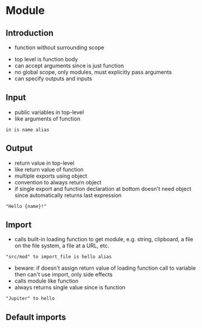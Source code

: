 # Module



## Introduction

- function without surrounding scope
<!-- todo: with scope?? -->
- top level is function body
- can accept arguments since is just function
- no global scope, only modules, must explicitly pass arguments
- can specify outputs and inputs



## Input

- public variables in top-level
- like arguments of function

```
in is name alias
```



## Output

- return value in top-level
- like return value of function
- multiple exports using object
- convention to always return object
- if single export and function declaration at bottom doesn't need object since automatically returns last expression
<!-- todo: what if doesn't want last expression to be public? Should be opt-in like Rust -->

```￼
"Hello {name}!"
```



## Import

- calls built-in loading function to get module, e.g. string, clipboard, a file on the file system, a file at a URL, etc.

```
"src/mod" to import_file is hello alias
```

- beware: if doesn't assign return value of loading function call to variable then can't use import, only side effects
- calls module like function
- always returns single value since is function

```
"Jupiter" to hello
```



## Default imports

<!-- todo: what is imported by default? e.g. built-in data type objects?
how is it determined? e.g. via a config, via version number? -->
